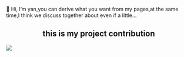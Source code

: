   👋 Hi, I’m yan,you can derive what you want from my pages,at the same time,I think we discuss together about even if a little...




## <center> this is my project contribution <center>
![](https://activity-graph.herokuapp.com/graph?username=zouzanyan&theme=react)

